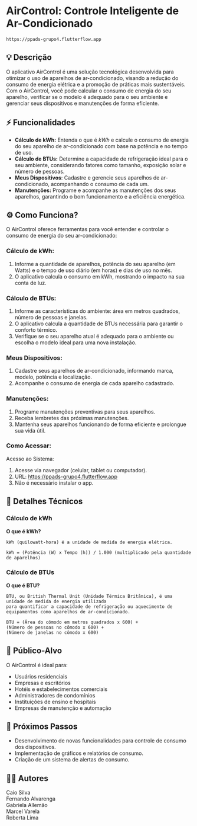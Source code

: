 # AirControl: Controle Inteligente de Ar-Condicionado

    https://ppads-grupo4.flutterflow.app

## 💡 Descrição
O aplicativo AirControl é uma solução tecnológica desenvolvida para otimizar o uso de aparelhos de ar-condicionado, visando a redução do consumo de energia elétrica e a promoção de práticas mais sustentáveis. Com o AirControl, você pode calcular o consumo de energia do seu aparelho, verificar se o modelo é adequado para o seu ambiente e gerenciar seus dispositivos e manutenções de forma eficiente.

## ⚡️ Funcionalidades
   * __Cálculo de kWh:__ Entenda o que é _kWh_ e calcule o consumo de energia do seu aparelho de ar-condicionado com base na potência e no tempo de uso.
   * __Cálculo de BTUs:__ Determine a capacidade de refrigeração ideal para o seu ambiente, considerando fatores como tamanho, exposição solar e número de pessoas.
   * __Meus Dispositivos__: Cadastre e gerencie seus aparelhos de ar-condicionado, acompanhando o consumo de cada um.
   * __Manutenções:__ Programe e acompanhe as manutenções dos seus aparelhos, garantindo o bom funcionamento e a eficiência energética.

## ⚙️ Como Funciona?
O AirControl oferece ferramentas para você entender e controlar o consumo de energia do seu ar-condicionado:
### Cálculo de kWh:
1. Informe a quantidade de aparelhos, potência do seu aparelho (em Watts) e o tempo de uso diário (em horas) e dias de uso no mês.
2. O aplicativo calcula o consumo em kWh, mostrando o impacto na sua conta de luz.
### Cálculo de BTUs:
1. Informe as características do ambiente: área em metros quadrados, número de pessoas e janelas.
2. O aplicativo calcula a quantidade de BTUs necessária para garantir o conforto térmico.
3. Verifique se o seu aparelho atual é adequado para o ambiente ou escolha o modelo ideal para uma nova instalação.
### Meus Dispositivos:
1. Cadastre seus aparelhos de ar-condicionado, informando marca, modelo, potência e localização.
2. Acompanhe o consumo de energia de cada aparelho cadastrado.
### Manutenções:
1. Programe manutenções preventivas para seus aparelhos.
2. Receba lembretes das próximas manutenções.
3. Mantenha seus aparelhos funcionando de forma eficiente e prolongue sua vida útil.
### Como Acessar:
Acesso ao Sistema:
1. Acesse via navegador (celular, tablet ou computador).
2. URL: https://ppads-grupo4.flutterflow.app
3. Não é necessário instalar o app.



## 🧮 Detalhes Técnicos
### Cálculo de kWh
__O que é kWh?__

    kWh (quilowatt-hora) é a unidade de medida de energia elétrica.
    
    kWh = (Potência (W) x Tempo (h)) / 1.000 (multiplicado pela quantidade de aparelhos)

### Cálculo de BTUs
__O que é BTU?__

    BTU, ou British Thermal Unit (Unidade Térmica Britânica), é uma unidade de medida de energia utilizada
    para quantificar a capacidade de refrigeração ou aquecimento de equipamentos como aparelhos de ar-condicionado.
    
    BTU = (Área do cômodo em metros quadrados x 600) +
    (Número de pessoas no cômodo x 600) +
    (Número de janelas no cômodo x 600)

## 🎯 Público-Alvo
O AirControl é ideal para:
   * Usuários residenciais
   * Empresas e escritórios
   * Hotéis e estabelecimentos comerciais
   * Administradores de condomínios
   * Instituições de ensino e hospitais
   * Empresas de manutenção e automação

## 🚀 Próximos Passos
   * Desenvolvimento de novas funcionalidades para controle de consumo dos dispositivos.
   * Implementação de gráficos e relatórios de consumo.
   * Criação de um sistema de alertas de consumo.

## 🧑‍💻 Autores  
Caio Silva  
Fernando Alvarenga  
Gabriela Allemão  
Marcel Varela  
Roberta Lima  
